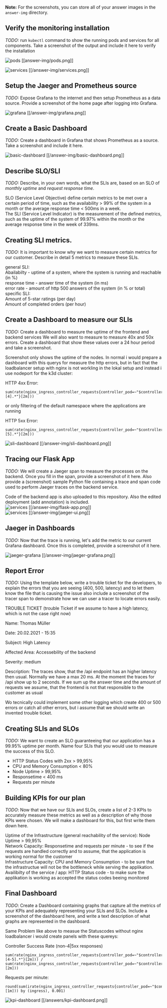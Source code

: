 **Note:** For the screenshots, you can store all of your answer images in the `answer-img` directory.

## Verify the monitoring installation

*TODO:* run `kubectl` command to show the running pods and services for all components. Take a screenshot of the output and include it here to verify the installation

![pods](/answer-img/pods.png)
[[answer-img/pods.png]]  

![services](/answer-img/services.png)
[[/answer-img/services.png]]  

## Setup the Jaeger and Prometheus source
*TODO:* Expose Grafana to the internet and then setup Prometheus as a data source. Provide a screenshot of the home page after logging into Grafana.

![grafana](/answer-img/grafana.png)
[[/answer-img/grafana.png]]  

## Create a Basic Dashboard
*TODO:* Create a dashboard in Grafana that shows Prometheus as a source. Take a screenshot and include it here.

![basic-dashboard](/answer-img/basic-dashboard.png)
[[/answer-img/basic-dashboard.png]]  

## Describe SLO/SLI
*TODO:* Describe, in your own words, what the SLIs are, based on an SLO of *monthly uptime* and *request response time*.

SLO (Service Level Objective) define certain metrics to be met over a certain period of time, such as the availability > 99% of the system in a month or the average response time < 500ms in a week.  
The SLI (Service Level Indicator) is the measurement of the defined metrics, such as the uptime of the system of 99.97% within the month or the average response time in the week of 339ms. 

## Creating SLI metrics.
*TODO:* It is important to know why we want to measure certain metrics for our customer. Describe in detail 5 metrics to measure these SLIs. 

general SLI:  
Abailabilty - uptime of a system, where the system is running and reachable (in %)  
response time - answer time of the system (in ms)  
error rate - amount of http 500 answers of the system (in % or total)  
specific SLI:  
Amount of 5-star ratings (per day)  
Amount of completed orders (per hour)  

## Create a Dashboard to measure our SLIs
*TODO:* Create a dashboard to measure the uptime of the frontend and backend services We will also want to measure to measure 40x and 50x errors. Create a dashboard that show these values over a 24 hour period and take a screenshot.  

Screenshot only shows the uptime of the nodes. In normal i would prepare a dashboard with this querys for measure the http errors, but in fact that the loadbalancer setup with nginx is not workling in the lokal setup and instead i use nodeport for the k3d cluster:  

HTTP 4xx Error:  

```
sum(rate(nginx_ingress_controller_requests{controller_pod=~"$controller",controller_class=~"$controller_class",namespace=~"$namespace",status~"[4].*"}[2m])) 
```
or only filtering of the default namespace where the applications are running  

HTTP 5xx Error:  
```
sum(rate(nginx_ingress_controller_requests{controller_pod=~"$controller",controller_class=~"$controller_class",namespace=~"$namespace",status~"[5].*"}[2m])) 
```
![sli-dashboard](/answer-img/sli-dashboard.png)
[[/answer-img/sli-dashboard.png]]

## Tracing our Flask App
*TODO:*  We will create a Jaeger span to measure the processes on the backend. Once you fill in the span, provide a screenshot of it here. Also provide a (screenshot) sample Python file containing a trace and span code used to perform Jaeger traces on the backend service.

Code of the backend app is also uploaded to this repository. Also the edited deployment (add annotation) is included.  
![services](/answer-img/services.png)
[[/answer-img/flask-app.png]]  
![services](/answer-img/services.png)
[[/answer-img/jaeger-ui.png]]  

## Jaeger in Dashboards
*TODO:* Now that the trace is running, let's add the metric to our current Grafana dashboard. Once this is completed, provide a screenshot of it here.

![jaeger-grafana](/answer-img/jaeger-grafana.png)
[[/answer-img/jaeger-grafana.png]]  

## Report Error
*TODO:* Using the template below, write a trouble ticket for the developers, to explain the errors that you are seeing (400, 500, latency) and to let them know the file that is causing the issue also include a screenshot of the tracer span to demonstrate how we can user a tracer to locate errors easily.

TROUBLE TICKET (trouble Ticket if we assume to have a high latency, which is not the case right now)  

Name: Thomas Müller  

Date: 20.02.2021 - 15:35    

Subject: High Latency  

Affected Area: Accessebility of the backend  

Severity: medium  

Description: The traces show, that the /api endpoint has an higher latency then usual. Normally we have a max 20 ms. At the moment the traces for /api show up to 2 seconds. If we sum up the answer time and the amount of requests we assume, that the frontend is not that responsible to the customer as usual  

Wo tecnically could implement some other logging which create 400 or 500 errors or catch all other errors, but i assume that we should write an invented trouble ticket.  

## Creating SLIs and SLOs
*TODO:* We want to create an SLO guaranteeing that our application has a 99.95% uptime per month. Name four SLIs that you would use to measure the success of this SLO.

* HTTP Status Codes with 2xx > 99,95%  
* CPU and Memory Consumption < 80%  
* Node Uptime > 99,95%  
* Responsetime < 400 ms  
* Requests per minute  

## Building KPIs for our plan
*TODO*: Now that we have our SLIs and SLOs, create a list of 2-3 KPIs to accurately measure these metrics as well as a description of why those KPIs were chosen. We will make a dashboard for this, but first write them down here.  

Uptime of the Infrastructure (general reachability of the service): Node Uptime > 99,95%  
Network Capacity: Responsetime and requests per minute - to see if the requests are handled correctly and to assume, that the application is working normal for the customer  
Infrastructure Capacity: CPU and Memory Consumption - to be sure that the infrastructue will not be the bottleneck while serving the applikation.  
Availibilty of the service / app: HTTP Status code - to make sure the applikation is working as accepted the status codes beeing monitored  

## Final Dashboard
*TODO*: Create a Dashboard containing graphs that capture all the metrics of your KPIs and adequately representing your SLIs and SLOs. Include a screenshot of the dashboard here, and write a text description of what graphs are represented in the dashboard.  

Same Problem like above to measue the Statuscodes without nginx loadbalancer i would create panels with these quereys:  

Controller Success Rate (non-4|5xx responses)  
```
sum(rate(nginx_ingress_controller_requests{controller_pod=~"$controller",controller_class=~"$controller_class",namespace=~"$namespace",status!~"[4-5].*"}[2m])) / sum(rate(nginx_ingress_controller_requests{controller_pod=~"$controller",controller_class=~"$controller_class",namespace=~"$namespace"}[2m]))
```
Requests per minute:  
```
round(sum(irate(nginx_ingress_controller_requests{controller_pod=~"$controller",controller_class=~"$controller_class",controller_namespace=~"$namespace",ingress=~"$ingress"}[1m])) by (ingress), 0.001)
```

![kpi-dashboard](/answer-img/kpi-dashboard.png)
[[/answers/kpi-dashboard.png]]